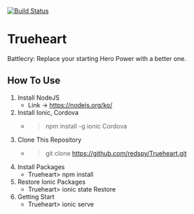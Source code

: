 [![Build Status](https://travis-ci.org/redspy/Trueheart.svg?branch=master)](https://travis-ci.org/redspy/Trueheart)
# Trueheart
Battlecry: Replace your starting Hero Power with a better one.

## How To Use
1. Install NodeJS
    * Link -> https://nodejs.org/ko/
1. Install Ionic, Cordova
    * > npm install -g ionic Cordova
1. Clone This Repository
    * > git clone https://github.com/redspy/Trueheart.git
1. Install Packages
    * Trueheart> npm install
1. Restore Ionic Packages
    * Trueheart> ionic state Restore
1. Getting Start
    * Trueheart> ionic serve